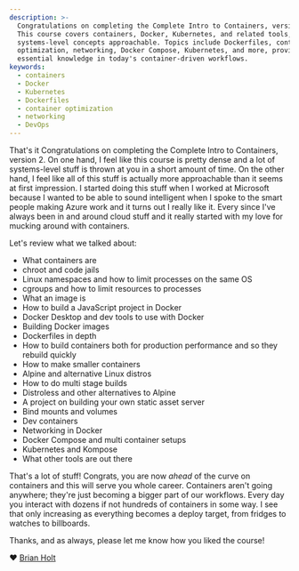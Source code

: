 ```yaml
---
description: >-
  Congratulations on completing the Complete Intro to Containers, version 2!
  This course covers containers, Docker, Kubernetes, and related tools, making
  systems-level concepts approachable. Topics include Dockerfiles, container
  optimization, networking, Docker Compose, Kubernetes, and more, providing
  essential knowledge in today's container-driven workflows.
keywords:
  - containers
  - Docker
  - Kubernetes
  - Dockerfiles
  - container optimization
  - networking
  - DevOps
---
```

That's it Congratulations on completing the Complete Intro to Containers, version 2. On one hand, I feel like this course is pretty dense and a lot of systems-level stuff is thrown at you in a short amount of time. On the other hand, I feel like all of this stuff is actually more approachable than it seems at first impression. I started doing this stuff when I worked at Microsoft because I wanted to be able to sound intelligent when I spoke to the smart people making Azure work and it turns out I really like it. Every since I've always been in and around cloud stuff and it really started with my love for mucking around with containers.

Let's review what we talked about:

- What containers are
- chroot and code jails
- Linux namespaces and how to limit processes on the same OS
- cgroups and how to limit resources to processes
- What an image is
- How to build a JavaScript project in Docker
- Docker Desktop and dev tools to use with Docker
- Building Docker images
- Dockerfiles in depth
- How to build containers both for production performance and so they rebuild quickly
- How to make smaller containers
- Alpine and alternative Linux distros
- How to do multi stage builds
- Distroless and other alternatives to Alpine
- A project on building your own static asset server
- Bind mounts and volumes
- Dev containers
- Networking in Docker
- Docker Compose and multi container setups
- Kubernetes and Kompose
- What other tools are out there

That's a lot of stuff! Congrats, you are now _ahead_ of the curve on containers and this will serve you whole career. Containers aren't going anywhere; they're just becoming a bigger part of our workflows. Every day you interact with dozens if not hundreds of containers in some way. I see that only increasing as everything becomes a deploy target, from fridges to watches to billboards.

Thanks, and as always, please let me know how you liked the course!

❤️ [Brian Holt][brian]

[brian]: https://www.twitter.com/holtbt
